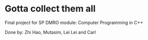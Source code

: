 # Gotta collect them all

Final project for SP DMRO module: Computer Programming in C++

Done by: Zhi Hao, Mutasim, Lei Lei and Carl
